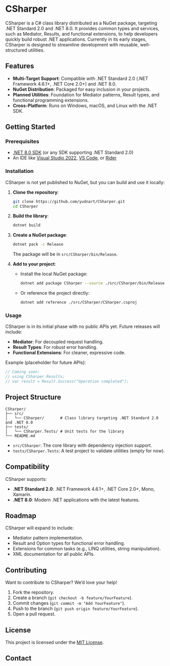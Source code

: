 # CSharper

CSharper is a C# class library distributed as a NuGet package, targeting .NET Standard 2.0 and .NET 8.0. It provides common types and services, such as Mediator, Results, and functional extensions, to help developers quickly build robust .NET applications. Currently in its early stages, CSharper is designed to streamline development with reusable, well-structured utilities.

## Features

- **Multi-Target Support**: Compatible with .NET Standard 2.0 (.NET Framework 4.6.1+, .NET Core 2.0+) and .NET 8.0.
- **NuGet Distribution**: Packaged for easy inclusion in your projects.
- **Planned Utilities**: Foundation for Mediator patterns, Result types, and functional programming extensions.
- **Cross-Platform**: Runs on Windows, macOS, and Linux with the .NET SDK.

## Getting Started

### Prerequisites

- [.NET 8.0 SDK](https://dotnet.microsoft.com/download/dotnet/8.0) (or any SDK supporting .NET Standard 2.0)
- An IDE like [Visual Studio 2022](https://visualstudio.microsoft.com/), [VS Code](https://code.visualstudio.com/), or [Rider](https://www.jetbrains.com/rider/)

### Installation

CSharper is not yet published to NuGet, but you can build and use it locally:

1. **Clone the repository**:
   ```bash
   git clone https://github.com/yudnart/CSharper.git
   cd CSharper
   ```

2. **Build the library**:
   ```bash
   dotnet build
   ```

3. **Create a NuGet package**:
   ```bash
   dotnet pack -c Release
   ```

   The package will be in `src/CSharper/bin/Release`.

4. **Add to your project**:
   - Install the local NuGet package:
     ```bash
     dotnet add package CSharper --source ./src/CSharper/bin/Release
     ```
   - Or reference the project directly:
     ```bash
     dotnet add reference ./src/CSharper/CSharper.csproj
     ```

### Usage

CSharper is in its initial phase with no public APIs yet. Future releases will include:

- **Mediator**: For decoupled request handling.
- **Result Types**: For robust error handling.
- **Functional Extensions**: For cleaner, expressive code.

Example (placeholder for future APIs):

```csharp
// Coming soon:
// using CSharper.Results;
// var result = Result.Success("Operation completed");
```

## Project Structure

```
CSharper/
├── src/
│   └── CSharper/       # Class library targeting .NET Standard 2.0 and .NET 8.0
├── tests/
│   └── CSharper.Tests/ # Unit tests for the library
└── README.md
```

- `src/CSharper`: The core library with dependency injection support.
- `tests/CSharper.Tests`: A test project to validate utilities (empty for now).

## Compatibility

CSharper supports:
- **.NET Standard 2.0**: .NET Framework 4.6.1+, .NET Core 2.0+, Mono, Xamarin.
- **.NET 8.0**: Modern .NET applications with the latest features.

## Roadmap

CSharper will expand to include:
- Mediator pattern implementation.
- Result and Option types for functional error handling.
- Extensions for common tasks (e.g., LINQ utilities, string manipulation).
- XML documentation for all public APIs.

## Contributing

Want to contribute to CSharper? We’d love your help!

1. Fork the repository.
2. Create a branch (`git checkout -b feature/YourFeature`).
3. Commit changes (`git commit -m "Add YourFeature"`).
4. Push to the branch (`git push origin feature/YourFeature`).
5. Open a pull request.

## License

This project is licensed under the [MIT License](LICENSE).

## Contact